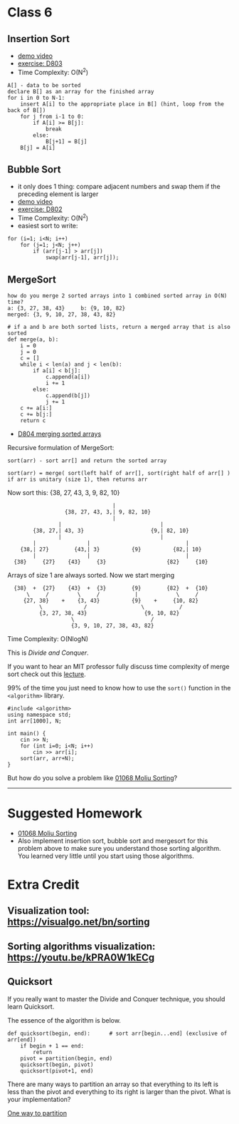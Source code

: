 # Class 6
## Insertion Sort
- [demo video](https://www.youtube.com/watch?v=OGzPmgsI-pQ)
- [exercise: D803](https://judge.hkoi.org/task/D803)
- Time Complexity: O(N<sup>2</sup>)
```
A[] - data to be sorted
declare B[] as an array for the finished array
for i in 0 to N-1:
    insert A[i] to the appropriate place in B[] (hint, loop from the back of B[])
    for j from i-1 to 0:
        if A[i] >= B[j]:
            break
        else:
            B[j+1] = B[j]
    B[j] = A[i]
```
## Bubble Sort
- it only does 1 thing: compare adjacent numbers and swap them if the preceding element is larger
- [demo video](https://www.youtube.com/watch?v=nmhjrI-aW5o)
- [exercise: D802](https://judge.hkoi.org/task/D802)
- Time Complexity: O(N<sup>2</sup>)
- easiest sort to write:
```
for (i=1; i<N; i++)
    for (j=1; j<N; j++)
        if (arr[j-1] > arr[j])
            swap(arr[j-1], arr[j]);
```

## MergeSort
```
how do you merge 2 sorted arrays into 1 combined sorted array in O(N) time?
a: {3, 27, 38, 43}     b: {9, 10, 82}
merged: {3, 9, 10, 27, 38, 43, 82}
```
```
# if a and b are both sorted lists, return a merged array that is also sorted
def merge(a, b):
    i = 0
    j = 0
    c = []
    while i < len(a) and j < len(b):
        if a[i] < b[j]:
            c.append(a[i])
            i += 1
        else:
            c.append(b[j])
            j += 1
    c += a[i:]
    c += b[j:]
    return c
```
- [D804 merging sorted arrays](https://judge.hkoi.org/task/D804)

Recursive formulation of MergeSort:
```
sort(arr) - sort arr[] and return the sorted array

sort(arr) = merge( sort(left half of arr[], sort(right half of arr[] )
if arr is unitary (size 1), then returns arr
```
Now sort this: {38, 27, 43, 3, 9, 82, 10}
```
                                 |
                  {38, 27, 43, 3,| 9, 82, 10}
                                 |
                |                               |
        {38, 27,| 43, 3}                     {9,| 82, 10}
                |                               |
        |                |                              |
    {38,| 27}        {43,| 3}          {9}          {82,| 10}
        |                |                              |
  {38}     {27}    {43}     {3}                   {82}     {10}
```
Arrays of size 1 are always sorted. Now we start merging
```
  {38}  +  {27}    {43}  +  {3}        {9}        {82}  +  {10}
      \     /         \     /           |            \     /
     {27, 38}    +    {3, 43}          {9}    +     {10, 82}
          \             /                 \           /
          {3, 27, 38, 43}                  {9, 10, 82}
                    \                        /
                    {3, 9, 10, 27, 38, 43, 82} 
```

Time Complexity: O(NlogN)

This is *Divide and Conquer*.

If you want to hear an MIT professor fully discuss time complexity of merge sort check out this [lecture](https://ocw.mit.edu/courses/electrical-engineering-and-computer-science/6-006-introduction-to-algorithms-fall-2011/lecture-videos/lecture-3-insertion-sort-merge-sort/).

99% of the time you just need to know how to use the `sort()` function in the `<algorithm>` library.
```
#include <algorithm>
using namespace std;
int arr[1000], N;

int main() {
    cin >> N;
    for (int i=0; i<N; i++)
        cin >> arr[i];
    sort(arr, arr+N);
}
```
But how do you solve a problem like [01068 Moliu Sorting](https://judge.hkoi.org/task/01068)?

---

# Suggested Homework
- [01068 Moliu Sorting](https://judge.hkoi.org/task/01068)
- Also implement insertion sort, bubble sort and mergesort for this problem above to make sure you understand those sorting algorithm. You learned very little until you start using those algorithms.

# Extra Credit
## Visualization tool: https://visualgo.net/bn/sorting
## Sorting algorithms visualization: https://youtu.be/kPRA0W1kECg

## Quicksort
If you really want to master the Divide and Conquer technique, you should learn Quicksort.

The essence of the algorithm is below.
```
def quicksort(begin, end):      # sort arr[begin...end] (exclusive of arr[end])
    if begin + 1 == end:
        return
    pivot = partition(begin, end)
    quicksort(begin, pivot)
    quicksort(pivot+1, end)
```
There are many ways to partition an array so that everything to its left is less than the pivot and everything to its right is larger than the pivot. What is your implementation?

[One way to partition](https://www.youtube.com/watch?v=PgBzjlCcFvc)
